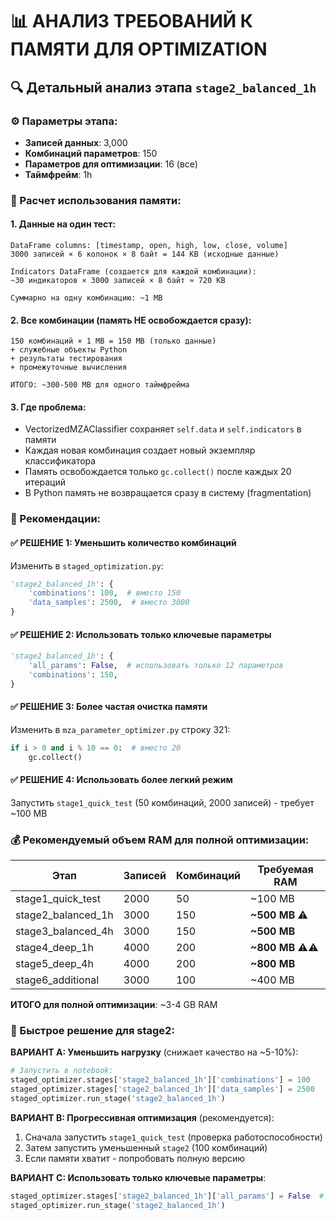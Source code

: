 # 📊 АНАЛИЗ ТРЕБОВАНИЙ К ПАМЯТИ ДЛЯ OPTIMIZATION

## 🔍 Детальный анализ этапа `stage2_balanced_1h`

### ⚙️ Параметры этапа:
- **Записей данных**: 3,000
- **Комбинаций параметров**: 150
- **Параметров для оптимизации**: 16 (все)
- **Таймфрейм**: 1h

### 💾 Расчет использования памяти:

#### 1. Данные на один тест:
```
DataFrame columns: [timestamp, open, high, low, close, volume]
3000 записей × 6 колонок × 8 байт = 144 KB (исходные данные)

Indicators DataFrame (создается для каждой комбинации):
~30 индикаторов × 3000 записей × 8 байт ≈ 720 KB

Суммарно на одну комбинацию: ~1 MB
```

#### 2. Все комбинации (память НЕ освобождается сразу):
```
150 комбинаций × 1 MB = 150 MB (только данные)
+ служебные объекты Python
+ результаты тестирования
+ промежуточные вычисления

ИТОГО: ~300-500 MB для одного таймфрейма
```

#### 3. Где проблема:
- VectorizedMZAClassifier сохраняет `self.data` и `self.indicators` в памяти
- Каждая новая комбинация создает новый экземпляр классификатора
- Память освобождается только `gc.collect()` после каждых 20 итераций
- В Python память не возвращается сразу в систему (fragmentation)

### 🎯 Рекомендации:

#### ✅ РЕШЕНИЕ 1: Уменьшить количество комбинаций
Изменить в `staged_optimization.py`:
```python
'stage2_balanced_1h': {
    'combinations': 100,  # вместо 150
    'data_samples': 2500,  # вместо 3000
}
```

#### ✅ РЕШЕНИЕ 2: Использовать только ключевые параметры
```python
'stage2_balanced_1h': {
    'all_params': False,  # использовать только 12 параметров
    'combinations': 150,
}
```

#### ✅ РЕШЕНИЕ 3: Более частая очистка памяти
Изменить в `mza_parameter_optimizer.py` строку 321:
```python
if i > 0 and i % 10 == 0:  # вместо 20
    gc.collect()
```

#### ✅ РЕШЕНИЕ 4: Использовать более легкий режим
Запустить `stage1_quick_test` (50 комбинаций, 2000 записей) - требует ~100 MB

### 💰 Рекомендуемый объем RAM для полной оптимизации:

| Этап | Записей | Комбинаций | Требуемая RAM |
|------|---------|------------|---------------|
| stage1_quick_test | 2000 | 50 | ~100 MB |
| stage2_balanced_1h | 3000 | 150 | **~500 MB** ⚠️ |
| stage3_balanced_4h | 3000 | 150 | **~500 MB** |
| stage4_deep_1h | 4000 | 200 | **~800 MB** ⚠️⚠️ |
| stage5_deep_4h | 4000 | 200 | **~800 MB** |
| stage6_additional | 3000 | 100 | ~400 MB |

**ИТОГО для полной оптимизации**: ~3-4 GB RAM

### 🚀 Быстрое решение для stage2:

**ВАРИАНТ A: Уменьшить нагрузку** (снижает качество на ~5-10%):
```python
# Запустить в notebook:
staged_optimizer.stages['stage2_balanced_1h']['combinations'] = 100
staged_optimizer.stages['stage2_balanced_1h']['data_samples'] = 2500
staged_optimizer.run_stage('stage2_balanced_1h')
```

**ВАРИАНТ B: Прогрессивная оптимизация** (рекомендуется):
1. Сначала запустить `stage1_quick_test` (проверка работоспособности)
2. Затем запустить уменьшенный `stage2` (100 комбинаций)
3. Если памяти хватит - попробовать полную версию

**ВАРИАНТ C: Использовать только ключевые параметры**:
```python
staged_optimizer.stages['stage2_balanced_1h']['all_params'] = False  # 12 параметров вместо 16
staged_optimizer.run_stage('stage2_balanced_1h')
```


